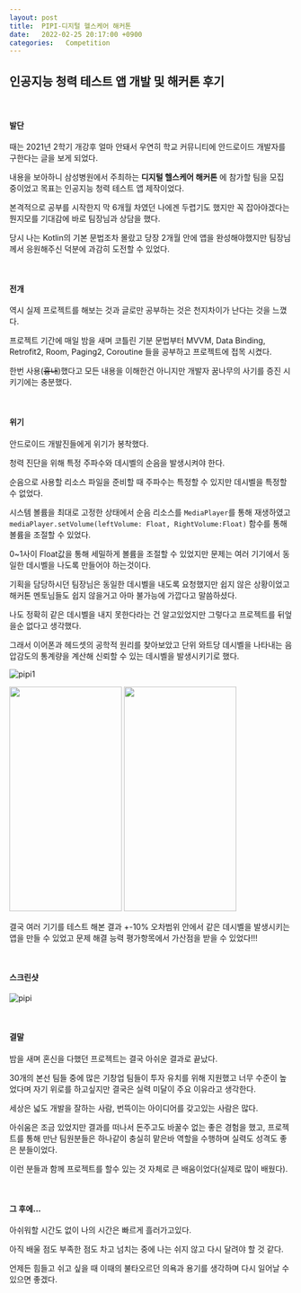 ```yaml
---
layout: post
title:  PIPI-디지털 헬스케어 해커톤
date:   2022-02-25 20:17:00 +0900
categories:   Competition
---
```


## 인공지능 청력 테스트 앱 개발 및 해커톤 후기

<BR>

#### 발단


때는 2021년 2학기 개강후 얼마 안돼서 우연히 학교 커뮤니티에 안드로이드 개발자를 구한다는 글을 보게 되었다.

내용을 보아하니 삼성병원에서 주최하는 __디지털 헬스케어 해커톤__ 에 참가할 팀을 모집 중이었고 목표는 인공지능 청력 테스트 앱 제작이었다.

본격적으로 공부를 시작한지 막 6개월 차였던 나에겐 두렵기도 했지만 꼭 잡아야겠다는 뭔지모를 기대감에 바로 팀장님과 상담을 했다.

당시 나는 Kotlin의 기본 문법조차 몰랐고 당장 2개월 안에 앱을 완성해야했지만 팀장님께서 응원해주신 덕분에 과감히 도전할 수 있었다.

<br>

#### 전개



역시 실제 프로젝트를 해보는 것과 글로만 공부하는 것은 천지차이가 난다는 것을 느꼈다.

프로젝트 기간에 매일 밤을 새며 코틀린 기분 문법부터 MVVM, Data Binding, Retrofit2, Room, Paging2, Coroutine 들을 공부하고 프로젝트에 접목 시켰다.

한번 사용(~~흉내~~)했다고 모든 내용을 이해한건 아니지만 개발자 꿈나무의 사기를 증진 시키기에는 충분했다.

<br>

#### 위기

안드로이드 개발진들에게 위기가 봉착했다.

청력 진단을 위해 특정 주파수와 데시벨의 순음을 발생시켜야 한다.

순음으로 사용할 리소스 파일을 준비할 때 주파수는 특정할 수 있지만 데시벨을 특정할 수 없었다.

시스템 볼륨을 최대로 고정한 상태에서 순음 리소스를 ```MediaPlayer```를 통해 재생하였고 
```mediaPlayer.setVolume(leftVolume: Float, RightVolume:Float)``` 함수를 통해 볼륨을 조절할 수 있었다.

0~1사이 Float값을 통해 세밀하게 볼륨을 조절할 수 있었지만 문제는 여러 기기에서 동일한 데시벨을 나도록 만들어야 하는것이다.

기획을 담당하시던 팀장님은 동일한 데시벨을 내도록 요청했지만 쉽지 않은 상황이었고 해커톤 멘토님들도 쉽지 않을거고 아마 불가능에 가깝다고 말씀하셨다.

나도 정확히 같은 데시벨을 내지 못한다라는 건 알고있었지만 그렇다고 프로젝트를 뒤엎을순 없다고 생각했다.

그래서 이어폰과 헤드셋의 공학적 원리를 찾아보았고 단위 와트당 데시벨을 나타내는 음압감도의 통계량을 계산해 신뢰할 수 있는 데시벨을 발생시키기로 했다.


![pipi1](/public/img/PIPI1.png)

<img src="https://github.com/yonghanJu/yonghanJu.github.io/tree/master/public/img/PIPI2.png"  width="200" height="400"/>
<img src="https://github.com/yonghanJu/yonghanJu.github.io/tree/master/public/img/PIPI3.png"  width="200" height="400"/>
<br>

결국 여러 기기를 테스트 해본 결과 +-10% 오차범위 안에서 같은 데시벨을 발생시키는 앱을 만들 수 있었고 문제 해결 능력 평가항목에서 가산점을 받을 수 있었다!!!

<br>

#### 스크린샷

![pipi](/public/img/PIPI.png)


<br>

#### 결말

밤을 새며 혼신을 다했던 프로젝트는 결국 아쉬운 결과로 끝났다.

30개의 본선 팀들 중에 많은 기창업 팀들이 투자 유치를 위해 지원했고 너무 수준이 높었다며 자기 위로를 하고싶지만 결국은 실력 미달이 주요 이유라고 생각한다.

세상은 넓도 개발을 잘하는 사람, 번뜩이는 아이디어를 갖고있는 사람은 많다. 

아쉬움은 조금 있었지만 결과를 떠나서 돈주고도 바꿀수 없는 좋은 경험을 했고, 프로젝트를 통해 만난 팀원분들은 하나같이 충실히 맡은바 역할을 수행하며 실력도 성격도 좋은 분들이었다.

이런 분들과 함께 프로젝트를 할수 있는 것 자체로 큰 배움이었다(실제로 많이 배웠다).

<br>

#### 그 후에...

아쉬워할 시간도 없이 나의 시간은 빠르게 흘러가고있다.

아직 배울 점도 부족한 점도 차고 넘치는 중에 나는 쉬지 않고 다시 달려야 할 것 같다.

언제든 힘들고 쉬고 싶을 때 이때의 불타오르던 의욕과 용기를 생각하며 다시 일어날 수 있으면 좋겠다.
